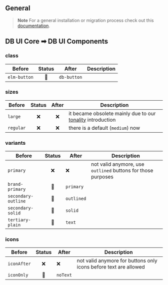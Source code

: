 ## General

> **Note**
> For a general installation or migration process check out this [documentation](https://www.npmjs.com/package/@db-ui/components).

## DB UI Core ➡ DB UI Components

### class

| Before       | Status | After       | Description |
| ------------ | :----: | ----------- | ----------- |
| `elm-button` |   🔁   | `db-button` |             |

### sizes

| Before    | Status | After | Description                                                                                                                                                                                     |
| --------- | :----: | :---: | ----------------------------------------------------------------------------------------------------------------------------------------------------------------------------------------------- |
| `large`   |   ❌   |  ❌   | it became obsolete mainly due to our [tonality](https://marketingportal.extranet.deutschebahn.com/marketingportal/Design-Anwendungen/db-ux-design-system-v3/principles/tonalities) introduction |
| `regular` |   ❌   |  ❌   | there is a default (`medium`) now                                                                                                                                                               |

### variants

| Before              | Status | After      | Description                                                  |
| ------------------- | :----: | ---------- | ------------------------------------------------------------ |
| `primary`           |   ❌   | ❌         | not valid anymore, use `outlined` buttons for those purposes |
| `brand-primary`     |   🔁   | `primary`  |                                                              |
| `secondary-outline` |   🔁   | `outlined` |                                                              |
| `secondary-solid`   |   🔁   | `solid`    |                                                              |
| `tertiary-plain`    |   🔁   | `text`     |                                                              |

### icons

| Before      | Status | After    | Description                                                      |
| ----------- | :----: | -------- | ---------------------------------------------------------------- |
| `iconAfter` |   ❌   | ❌       | not valid anymore for buttons only icons before text are allowed |
| `iconOnly`  |   🔁   | `noText` |                                                                  |
